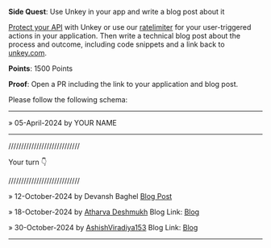 **Side Quest**: Use Unkey in your app and write a blog post about it

[Protect your API](https://www.unkey.com/docs/apis/introduction) with Unkey or use our [ratelimiter](https://www.unkey.com/docs/ratelimiting/introduction) for your user-triggered actions in your application. Then write a technical blog post about the process and outcome, including code snippets and a link back to [unkey.com](https://unkey.com).

**Points**: 1500 Points

**Proof**: Open a PR including the link to your application and blog post.

Please follow the following schema:

---

» 05-April-2024 by YOUR NAME

---

////////////////////////////

Your turn 👇

////////////////////////////

» 12-October-2024 by Devansh Baghel [Blog Post](https://dev.to/devanshbaghel/enhancing-codestash-with-unkeys-ratelimiter-4d8c)

» 18-October-2024 by [Atharva Deshmukh](https://oss.gg/Atharva-3000) Blog Link: [Blog](https://dev.to/atharva3000/unkey-rate-limiting-made-super-easy-and-how-i-used-it-2kca)

» 30-October-2024 by [AshishViradiya153](https://oss.gg/AshishViradiya153) Blog Link: [Blog](https://medium.com/@ashishviradiya153/protecting-your-api-with-unkey-implementing-rate-limiting-for-ai-meme-generation-1bfb2c681368)

---
